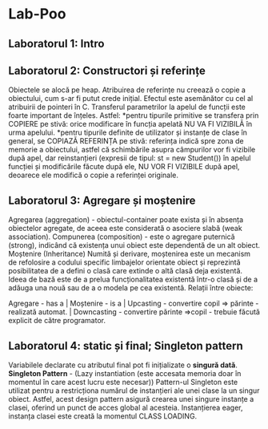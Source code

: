 # Lab-Poo

Laboratorul 1: Intro
-----

Laboratorul 2: Constructori și referințe
-----
Obiectele se alocă pe heap.
Atribuirea de referințe nu creează o copie a obiectului, cum s-ar fi putut crede inițial.
Efectul este asemănător cu cel al atribuirii de pointeri în C.
Transferul parametrilor la apelul de funcții este foarte important de înțeles. Astfel:
*pentru tipurile primitive se transfera prin COPIERE pe stivă: orice modificare în funcția
apelată NU VA FI VIZIBILĂ în urma apelului.
*pentru tipurile definite de utilizator și instanțe de clase în general, se COPIAZĂ REFERINȚA pe stivă:
referința indică spre zona de memorie a obiectului, astfel că schimbările asupra câmpurilor vor fi vizibile
după apel, dar reinstanțieri (expresii de tipul: st = new Student()) în apelul funcției și modificările
făcute după ele, NU VOR FI VIZIBILE după apel, deoarece ele modifică o copie a referinței originale.

Laboratorul 3: Agregare și moștenire
-----
Agregarea (aggregation) - obiectul-container poate exista și în absența obiectelor agregate, de aceea este considerată o asociere slabă (weak association).
Compunerea (composition) - este o agregare puternică (strong), indicând că existența unui obiect este dependentă de un alt obiect.
Moștenire (Inheritance)
Numită și derivare, moștenirea este un mecanism de refolosire a codului specific limbajelor orientate obiect și reprezintă posibilitatea de a defini o clasă care extinde o altă clasă deja existentă. Ideea de bază este de a prelua funcționalitatea existentă într-o clasă și de a adăuga una nouă sau de a o modela pe cea existentă.
Relații între obiecte:

Agregare - has a | Moștenire - is a | Upcasting - convertire copil ⇒ părinte - realizată automat. | Downcasting - convertire părinte ⇒copil - trebuie făcută explicit de către programator.

Laboratorul 4: static și final; Singleton pattern
-----
Variabilele declarate cu atributul final pot fi inițializate o **singură dată**.
**Singleton Pattern** - (Lazy instantiation (este accesata memoria doar în momentul în care acest lucru este necesar))
Pattern-ul Singleton este utilizat pentru a restricționa numărul de instanțieri ale unei clase la un singur obiect. Astfel, acest design pattern asigură crearea unei singure instanțe a clasei, oferind un punct de acces global al acesteia.
Instanțierea eager, instanța clasei este creată la momentul CLASS LOADING.




